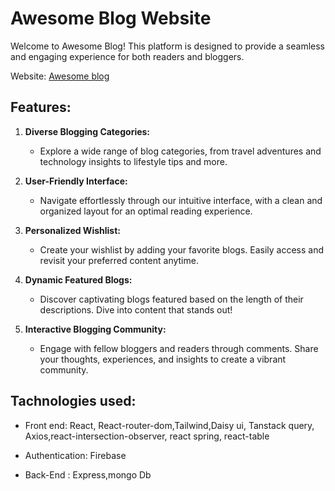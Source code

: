 
# Awesome Blog Website

Welcome to Awesome Blog! This platform is designed to provide a seamless and engaging experience for both readers and bloggers.

Website: [Awesome blog](https://6571cf5f9aa73914335634cb--teal-khapse-f882a2.netlify.app)

## Features:

1. **Diverse Blogging Categories:**
   - Explore a wide range of blog categories, from travel adventures and technology insights to lifestyle tips and more.

2. **User-Friendly Interface:**
   - Navigate effortlessly through our intuitive interface, with a clean and organized layout for an optimal reading experience.

3. **Personalized Wishlist:**
   - Create your wishlist by adding your favorite blogs. Easily access and revisit your preferred content anytime.

4. **Dynamic Featured Blogs:**
   - Discover captivating blogs featured based on the length of their descriptions. Dive into content that stands out!

5. **Interactive Blogging Community:**
   - Engage with fellow bloggers and readers through comments. Share your thoughts, experiences, and insights to create a vibrant community.

## Tachnologies used:
- Front end: React, React-router-dom,Tailwind,Daisy ui, Tanstack query, Axios,react-intersection-observer, react spring, react-table

- Authentication: Firebase

- Back-End : Express,mongo Db




